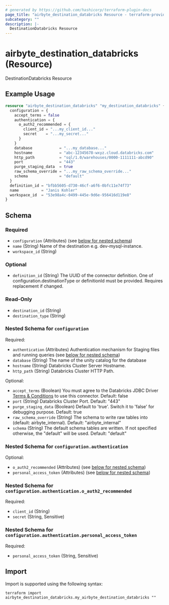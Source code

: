 ```yaml
---
# generated by https://github.com/hashicorp/terraform-plugin-docs
page_title: "airbyte_destination_databricks Resource - terraform-provider-airbyte"
subcategory: ""
description: |-
  DestinationDatabricks Resource
---
```


# airbyte_destination_databricks (Resource)

DestinationDatabricks Resource

## Example Usage

```terraform
resource "airbyte_destination_databricks" "my_destination_databricks" {
  configuration = {
    accept_terms = false
    authentication = {
      o_auth2_recommended = {
        client_id = "...my_client_id..."
        secret    = "...my_secret..."
      }
    }
    database            = "...my_database..."
    hostname            = "abc-12345678-wxyz.cloud.databricks.com"
    http_path           = "sql/1.0/warehouses/0000-1111111-abcd90"
    port                = "443"
    purge_staging_data  = true
    raw_schema_override = "...my_raw_schema_override..."
    schema              = "default"
  }
  definition_id = "bfbb5605-d730-46cf-a6f6-0bfc11e74f73"
  name          = "Janis Kohler"
  workspace_id  = "53e98a4c-0499-445e-9d6e-956416d119e8"
}
```

<!-- schema generated by tfplugindocs -->
## Schema

### Required

- `configuration` (Attributes) (see [below for nested schema](#nestedatt--configuration))
- `name` (String) Name of the destination e.g. dev-mysql-instance.
- `workspace_id` (String)

### Optional

- `definition_id` (String) The UUID of the connector definition. One of configuration.destinationType or definitionId must be provided. Requires replacement if changed.

### Read-Only

- `destination_id` (String)
- `destination_type` (String)

<a id="nestedatt--configuration"></a>
### Nested Schema for `configuration`

Required:

- `authentication` (Attributes) Authentication mechanism for Staging files and running queries (see [below for nested schema](#nestedatt--configuration--authentication))
- `database` (String) The name of the unity catalog for the database
- `hostname` (String) Databricks Cluster Server Hostname.
- `http_path` (String) Databricks Cluster HTTP Path.

Optional:

- `accept_terms` (Boolean) You must agree to the Databricks JDBC Driver <a href="https://databricks.com/jdbc-odbc-driver-license">Terms & Conditions</a> to use this connector. Default: false
- `port` (String) Databricks Cluster Port. Default: "443"
- `purge_staging_data` (Boolean) Default to 'true'. Switch it to 'false' for debugging purpose. Default: true
- `raw_schema_override` (String) The schema to write raw tables into (default: airbyte_internal). Default: "airbyte_internal"
- `schema` (String) The default schema tables are written. If not specified otherwise, the "default" will be used. Default: "default"

<a id="nestedatt--configuration--authentication"></a>
### Nested Schema for `configuration.authentication`

Optional:

- `o_auth2_recommended` (Attributes) (see [below for nested schema](#nestedatt--configuration--authentication--o_auth2_recommended))
- `personal_access_token` (Attributes) (see [below for nested schema](#nestedatt--configuration--authentication--personal_access_token))

<a id="nestedatt--configuration--authentication--o_auth2_recommended"></a>
### Nested Schema for `configuration.authentication.o_auth2_recommended`

Required:

- `client_id` (String)
- `secret` (String, Sensitive)


<a id="nestedatt--configuration--authentication--personal_access_token"></a>
### Nested Schema for `configuration.authentication.personal_access_token`

Required:

- `personal_access_token` (String, Sensitive)

## Import

Import is supported using the following syntax:

```shell
terraform import airbyte_destination_databricks.my_airbyte_destination_databricks ""
```
